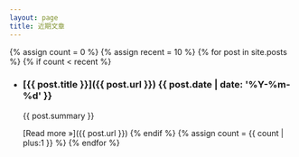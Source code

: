 ```yaml
---
layout: page
title: 近期文章
---
```

{% assign count = 0 %}
{% assign recent = 10 %}
{% for post in site.posts %}
{% if count < recent %}
- ### [{{ post.title }}]({{ post.url }}) <time>{{ post.date | date: '%Y-%m-%d' }}</time>

  {{ post.summary }}

  [Read more &raquo;]({{ post.url }})
{% endif %}
{% assign count = {{ count | plus:1 }} %}
{% endfor %}


